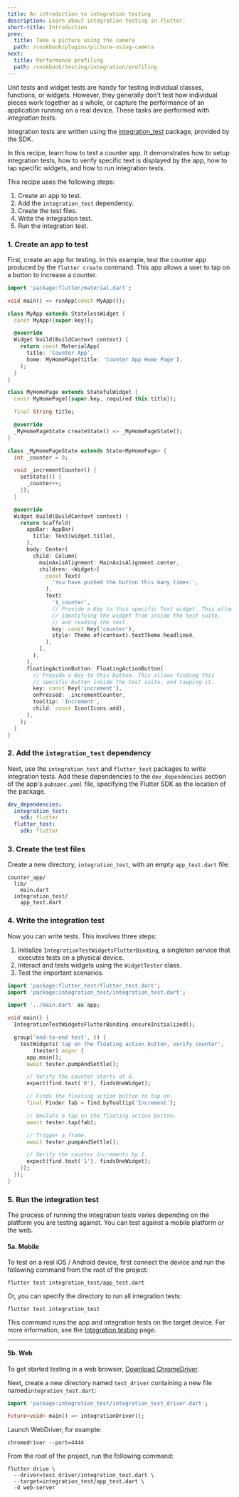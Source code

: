 ```yaml
---
title: An introduction to integration testing
description: Learn about integration testing in Flutter.
short-title: Introduction
prev:
  title: Take a picture using the camera
  path: /cookbook/plugins/picture-using-camera
next:
  title: Performance profiling
  path: /cookbook/testing/integration/profiling
---
```


<?code-excerpt path-base="cookbook/testing/integration/introduction/"?>

Unit tests and widget tests are handy for testing individual classes,
functions, or widgets. However, they generally don't test how
individual pieces work together as a whole, or capture the performance
of an application running on a real device. These tasks are performed
with *integration tests*.

Integration tests are written using the [integration_test][] package, provided
by the SDK. 

In this recipe, learn how to test a counter app. It demonstrates
how to setup integration tests, how to verify specific text is displayed
by the app, how to tap specific widgets, and how to run integration tests.

This recipe uses the following steps:

  1. Create an app to test.
  2. Add the `integration_test` dependency.
  3. Create the test files.
  4. Write the integration test.
  5. Run the integration test.

### 1. Create an app to test

First, create an app for testing. In this example,
test the counter app produced by the `flutter create`
command. This app allows a user to tap on a button
to increase a counter.

<?code-excerpt "lib/main.dart"?>
```dart
import 'package:flutter/material.dart';

void main() => runApp(const MyApp());

class MyApp extends StatelessWidget {
  const MyApp({super.key});

  @override
  Widget build(BuildContext context) {
    return const MaterialApp(
      title: 'Counter App',
      home: MyHomePage(title: 'Counter App Home Page'),
    );
  }
}

class MyHomePage extends StatefulWidget {
  const MyHomePage({super.key, required this.title});

  final String title;

  @override
  _MyHomePageState createState() => _MyHomePageState();
}

class _MyHomePageState extends State<MyHomePage> {
  int _counter = 0;

  void _incrementCounter() {
    setState(() {
      _counter++;
    });
  }

  @override
  Widget build(BuildContext context) {
    return Scaffold(
      appBar: AppBar(
        title: Text(widget.title),
      ),
      body: Center(
        child: Column(
          mainAxisAlignment: MainAxisAlignment.center,
          children: <Widget>[
            const Text(
              'You have pushed the button this many times:',
            ),
            Text(
              '$_counter',
              // Provide a Key to this specific Text widget. This allows
              // identifying the widget from inside the test suite,
              // and reading the text.
              key: const Key('counter'),
              style: Theme.of(context).textTheme.headline4,
            ),
          ],
        ),
      ),
      floatingActionButton: FloatingActionButton(
        // Provide a Key to this button. This allows finding this
        // specific button inside the test suite, and tapping it.
        key: const Key('increment'),
        onPressed: _incrementCounter,
        tooltip: 'Increment',
        child: const Icon(Icons.add),
      ),
    );
  }
}
```

### 2. Add the `integration_test` dependency

Next, use the `integration_test` and `flutter_test` packages
to write integration tests. Add these dependencies to the `dev_dependencies`
section of the app's `pubspec.yaml` file, specifying the Flutter SDK as the
location of the package.

```yaml
dev_dependencies:
  integration_test:
    sdk: flutter
  flutter_test:
    sdk: flutter
```

### 3. Create the test files

Create a new directory, `integration_test`, with an empty `app_test.dart` file:

```
counter_app/
  lib/
    main.dart
  integration_test/
    app_test.dart
```

### 4. Write the integration test

Now you can write tests. This involves three steps:

  1. Initialize `IntegrationTestWidgetsFlutterBinding`, a singleton service that
     executes tests on a physical device.
  2. Interact and tests widgets using the `WidgetTester` class.
  3. Test the important scenarios.

<?code-excerpt "lib/integration_test/app_test.dart (IntegrationTest)"?>
```dart
import 'package:flutter_test/flutter_test.dart';
import 'package:integration_test/integration_test.dart';

import '../main.dart' as app;

void main() {
  IntegrationTestWidgetsFlutterBinding.ensureInitialized();

  group('end-to-end test', () {
    testWidgets('tap on the floating action button, verify counter',
        (tester) async {
      app.main();
      await tester.pumpAndSettle();

      // Verify the counter starts at 0.
      expect(find.text('0'), findsOneWidget);

      // Finds the floating action button to tap on.
      final Finder fab = find.byTooltip('Increment');

      // Emulate a tap on the floating action button.
      await tester.tap(fab);

      // Trigger a frame.
      await tester.pumpAndSettle();

      // Verify the counter increments by 1.
      expect(find.text('1'), findsOneWidget);
    });
  });
}
```

### 5. Run the integration test

The process of running the integration tests varies depending on the platform
you are testing against. You can test against a mobile platform or the web.

#### 5a. Mobile

To test on a real iOS / Android device, first connect the device and run the
following command from the root of the project:

```terminal
flutter test integration_test/app_test.dart
```

Or, you can specify the directory to run all integration tests:

```terminal
flutter test integration_test
```
 
This command runs the app and integration tests on the target device. For more
information, see the [Integration testing][] page.

---

#### 5b. Web

<!--
TODO(ryjohn): Add back after other WebDriver versions are supported:
https://github.com/flutter/flutter/issues/90158

To test for web,
determine which browser you want to test against
and download the corresponding web driver:

  * Chrome: [Download ChromeDriver][]
  * Firefox: [Download GeckoDriver][]
  * Safari: Safari can only be tested on a Mac;
    the SafariDriver is already installed on Mac machines.
  * Edge [Download EdgeDriver][]
-->

To get started testing in a web browser, [Download ChromeDriver][].

Next, create a new directory named `test_driver` containing a new file
named`integration_test.dart`:

<?code-excerpt "lib/test_driver/integration_test.dart"?>
```dart
import 'package:integration_test/integration_test_driver.dart';

Future<void> main() => integrationDriver();
```

Launch WebDriver, for example: 

```terminal
chromedriver --port=4444
```

From the root of the project, run the following command:

```terminal
flutter drive \
  --driver=test_driver/integration_test.dart \
  --target=integration_test/app_test.dart \
  -d web-server
```

[Download ChromeDriver]: https://chromedriver.chromium.org/downloads
[Download EdgeDriver]: https://developer.microsoft.com/en-us/microsoft-edge/tools/webdriver/
[Download GeckoDriver]: {{site.github}}/mozilla/geckodriver/releases
[flutter_driver]: {{site.api}}/flutter/flutter_driver/flutter_driver-library.html
[integration_test]: {{site.repo.flutter}}/tree/master/packages/integration_test
[Integration testing]: {{site.url}}/testing/integration-tests
[`SerializableFinders`]: {{site.api}}/flutter/flutter_driver/CommonFinders-class.html
[`ValueKey`]: {{site.api}}/flutter/foundation/ValueKey-class.html

